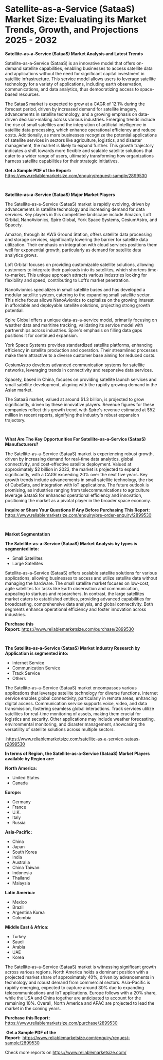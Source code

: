 <p><h1>Satellite-as-a-Service (SataaS) Market Size: Evaluating its Market Trends, Growth, and Projections 2025 - 2032</h1></p><p><strong>Satellite-as-a-Service (SataaS) Market Analysis and Latest Trends</strong></p>
<p><p>Satellite-as-a-Service (SataaS) is an innovative model that offers on-demand satellite capabilities, enabling businesses to access satellite data and applications without the need for significant capital investment in satellite infrastructure. This service model allows users to leverage satellite technology for a variety of applications, including earth observation, communications, and data analytics, thus democratizing access to space-based resources.</p><p>The SataaS market is expected to grow at a CAGR of 12.1% during the forecast period, driven by increased demand for satellite imagery, advancements in satellite technology, and a growing emphasis on data-driven decision-making across various industries. Emerging trends include the rise of small satellites and the integration of artificial intelligence in satellite data processing, which enhance operational efficiency and reduce costs. Additionally, as more businesses recognize the potential applications of satellite services in sectors like agriculture, logistics, and disaster management, the market is likely to expand further. This growth trajectory indicates a shift towards more flexible and scalable satellite solutions that cater to a wider range of users, ultimately transforming how organizations harness satellite capabilities for their strategic initiatives.</p></p>
<p><strong>Get a Sample PDF of the Report:&nbsp;</strong> <a href="https://www.reliablemarketsize.com/enquiry/request-sample/2899530?utm_campaign=2876&utm_medium=2&utm_source=Github&utm_content=ia&utm_term=16032025&utm_id=satellite-as-a-service-sataas">https://www.reliablemarketsize.com/enquiry/request-sample/2899530</a></p>
<p>&nbsp;</p>
<p><strong>Satellite-as-a-Service (SataaS) Major Market Players</strong></p>
<p><p>The Satellite-as-a-Service (SataaS) market is rapidly evolving, driven by advancements in satellite technology and increasing demand for data services. Key players in this competitive landscape include Amazon, Loft Orbital, NanoAvionics, Spire Global, York Space Systems, CesiumAstro, and Spacety.</p><p>Amazon, through its AWS Ground Station, offers satellite data processing and storage services, significantly lowering the barrier for satellite data utilization. Their emphasis on integration with cloud services positions them well for exponential growth, particularly as demand for satellite data analytics grows.</p><p>Loft Orbital focuses on providing customizable satellite solutions, allowing customers to integrate their payloads into its satellites, which shortens time-to-market. This unique approach attracts various industries looking for flexibility and speed, contributing to Loft’s market penetration.</p><p>NanoAvionics specializes in small satellite buses and has developed a modular satellite system, catering to the expanding small satellite sector. This niche focus allows NanoAvionics to capitalize on the growing interest in affordable and deployable satellite solutions, projecting strong growth potential.</p><p>Spire Global offers a unique data-as-a-service model, primarily focusing on weather data and maritime tracking, validating its service model with partnerships across industries. Spire's emphasis on filling data gaps positions it for continued expansion.</p><p>York Space Systems provides standardized satellite platforms, enhancing efficiency in satellite production and operation. Their streamlined processes make them attractive to a diverse customer base aiming for reduced costs.</p><p>CesiumAstro develops advanced communication systems for satellite networks, leveraging trends in connectivity and responsive data services. </p><p>Spacety, based in China, focuses on providing satellite launch services and small satellite development, aligning with the rapidly growing demand in the Asian market.</p><p>The SataaS market, valued at around $1.3 billion, is projected to grow significantly, driven by these innovative players. Revenue figures for these companies reflect this growth trend, with Spire's revenue estimated at $52 million in recent reports, signifying the industry's robust expansion trajectory.</p></p>
<p>&nbsp;</p>
<p><strong>What Are The Key Opportunities For Satellite-as-a-Service (SataaS) Manufacturers?</strong></p>
<p><p>The Satellite-as-a-Service (SataaS) market is experiencing robust growth, driven by increasing demand for real-time data analytics, global connectivity, and cost-effective satellite deployment. Valued at approximately $2 billion in 2023, the market is projected to expand significantly, with a CAGR exceeding 20% over the next five years. Key growth trends include advancements in small satellite technology, the rise of CubeSats, and integration with IoT applications. The future outlook is promising, as industries ranging from telecommunications to agriculture leverage SataaS for enhanced operational efficiency and innovation, positioning the market as a pivotal player in the broader space economy.</p></p>
<p><strong>Inquire or Share Your Questions If Any Before Purchasing This Report:</strong> <a href="https://www.reliablemarketsize.com/enquiry/pre-order-enquiry/2899530?utm_campaign=2876&utm_medium=2&utm_source=Github&utm_content=ia&utm_term=16032025&utm_id=satellite-as-a-service-sataas">https://www.reliablemarketsize.com/enquiry/pre-order-enquiry/2899530</a></p>
<p>&nbsp;</p>
<p><strong>Market Segmentation</strong></p>
<p><strong>The Satellite-as-a-Service (SataaS) Market Analysis by types is segmented into:</strong></p>
<p><ul><li>Small Satellites</li><li>Large Satellites</li></ul></p>
<p><p>Satellite-as-a-Service (SataaS) offers scalable satellite solutions for various applications, allowing businesses to access and utilize satellite data without managing the hardware. The small satellite market focuses on low-cost, agile satellites for tasks like Earth observation and communication, appealing to startups and researchers. In contrast, the large satellites market caters to established entities, providing advanced capabilities for broadcasting, comprehensive data analysis, and global connectivity. Both segments enhance operational efficiency and foster innovation across industries.</p></p>
<p><strong>Purchase this Report:&nbsp;</strong><a href="https://www.reliablemarketsize.com/purchase/2899530?utm_campaign=2876&utm_medium=2&utm_source=Github&utm_content=ia&utm_term=16032025&utm_id=satellite-as-a-service-sataas">https://www.reliablemarketsize.com/purchase/2899530</a></p>
<p>&nbsp;</p>
<p><strong>The Satellite-as-a-Service (SataaS) Market Industry Research by Application is segmented into:</strong></p>
<p><ul><li>Internet Service</li><li>Communication Service</li><li>Track Service</li><li>Others</li></ul></p>
<p><p>The Satellite-as-a-Service (SataaS) market encompasses various applications that leverage satellite technology for diverse functions. Internet service enables global connectivity, particularly in remote areas, enhancing digital access. Communication service supports voice, video, and data transmission, fostering seamless global interactions. Track services utilize satellites for real-time monitoring of assets, making them crucial for logistics and security. Other applications may include weather forecasting, environmental monitoring, and disaster management, showcasing the versatility of satellite solutions across multiple sectors.</p></p>
<p><a href="https://www.reliablemarketsize.com/satellite-as-a-service-sataas-r2899530?utm_campaign=2876&utm_medium=2&utm_source=Github&utm_content=ia&utm_term=16032025&utm_id=satellite-as-a-service-sataas">&nbsp;https://www.reliablemarketsize.com/satellite-as-a-service-sataas-r2899530</a></p>
<p><strong>In terms of Region, the Satellite-as-a-Service (SataaS) Market Players available by Region are:</strong></p>
<p>
    <p> <strong> North America: </strong>
        <ul>
            <li>United States</li>
            <li>Canada</li>
        </ul>
        </p> 
    <p> <strong> Europe: </strong>
        <ul>
            <li>Germany</li>
            <li>France</li>
            <li>U.K.</li>
            <li>Italy</li>
            <li>Russia</li>
        </ul>
        </p> 
    <p> <strong> Asia-Pacific: </strong>
        <ul>
            <li>China</li>
            <li>Japan</li>
            <li>South Korea</li>
            <li>India</li>
            <li>Australia</li>
            <li>China Taiwan</li>
            <li>Indonesia</li>
            <li>Thailand</li>
            <li>Malaysia</li>
        </ul>
        </p> 
    <p> <strong> Latin America: </strong>
        <ul>
            <li>Mexico</li>
            <li>Brazil</li>
            <li>Argentina Korea</li>
            <li>Colombia</li>
        </ul>
        </p> 
    <p> <strong> Middle East & Africa: </strong>
        <ul>
            <li>Turkey</li>
            <li>Saudi</li>
            <li>Arabia</li>
            <li>UAE</li>
            <li>Korea</li>
        </ul>
    </p>
    </p>
<p><p>The Satellite-as-a-Service (SataaS) market is witnessing significant growth across various regions. North America holds a dominant position with a projected market share of approximately 40%, driven by advancements in technology and robust demand from commercial sectors. Asia-Pacific is rapidly emerging, expected to capture around 30% due to expanding telecommunications and IoT applications. Europe follows with a 20% share, while the USA and China together are anticipated to account for the remaining 10%. Overall, North America and APAC are projected to lead the market in the coming years.</p></p>
<p><strong>Purchase this Report: </strong><a href="https://www.reliablemarketsize.com/purchase/2899530?utm_campaign=2876&utm_medium=2&utm_source=Github&utm_content=ia&utm_term=16032025&utm_id=satellite-as-a-service-sataas">https://www.reliablemarketsize.com/purchase/2899530</a></p>
<p>&nbsp;<strong>Get a Sample PDF of the Report:&nbsp;&nbsp;</strong><a href="https://www.reliablemarketsize.com/enquiry/request-sample/2899530?utm_campaign=2876&utm_medium=2&utm_source=Github&utm_content=ia&utm_term=16032025&utm_id=satellite-as-a-service-sataas">https://www.reliablemarketsize.com/enquiry/request-sample/2899530</a></p>
<p><strong></strong></p>
<p>Check more reports on <a href="https://www.reliablemarketsize.com/?utm_campaign=2876&utm_medium=2&utm_source=Github&utm_content=ia&utm_term=16032025&utm_id=satellite-as-a-service-sataas">https://www.reliablemarketsize.com/</a></p>